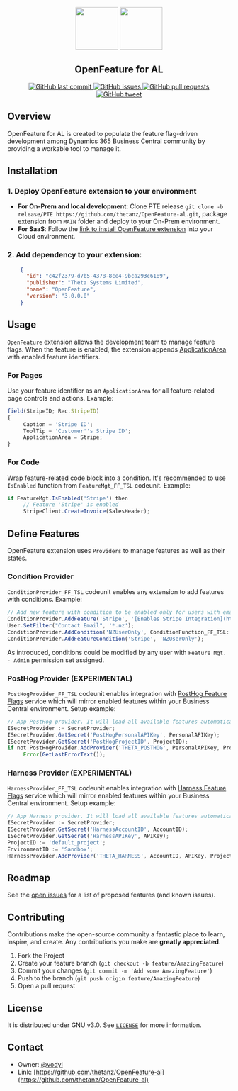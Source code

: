 <p align="center">
     <img src="https://www.svgrepo.com/download/391957/control-off-switch-toggle.svg" style="height: 6rem">
     <img src="https://www.svgrepo.com/download/391961/control-on-switch-toggle.svg" style="height: 6rem">
</p>
<h2 align="center">OpenFeature for AL</h2>
<p align="center">
     <a href="https://github.com/thetanz/OpenFeature-al/commits/master">
    <img src="https://img.shields.io/github/last-commit/thetanz/OpenFeature-al.svg?logo=github&logoColor=white"
         alt="GitHub last commit" />
    </a>
    <a href="https://github.com/thetanz/OpenFeature-al/issues">
    <img src="https://img.shields.io/github/issues-raw/thetanz/OpenFeature-al.svg?logo=github&logoColor=white"
         alt="GitHub issues" />
    </a>
    <a href="https://github.com/thetanz/OpenFeature-al/pulls">
    <img src="https://img.shields.io/github/issues-pr-raw/thetanz/OpenFeature-al.svg?logo=github&logoColor=white"
         alt="GitHub pull requests" />
    </a>
    <a href="https://twitter.com/intent/tweet?text=Try Feature Flags for AL:&url=https%3A%2F%2Fgithub.com%2Fthetanz%2FOpenFeature-al">
    <img src="https://img.shields.io/twitter/url/https/github.com/thetanz/OpenFeature-al.svg?logo=twitter"
         alt="GitHub tweet" />
    </a>
</p>

## Overview
OpenFeature for AL is created to populate the feature flag-driven development among Dynamics 365 Business Central community by providing a workable tool to manage it.
## Installation
### 1. Deploy OpenFeature extension to your environment
- **For On-Prem and local development**: Clone PTE release `git clone -b release/PTE https://github.com/thetanz/OpenFeature-al.git`, package extension from `MAIN` folder and deploy to your On-Prem environment.
- **For SaaS**: Follow the [link to install OpenFeature extension](https://businesscentral.dynamics.com/?filter=%27ID%27%20IS%20%27c42f2379-d7b5-4378-8ce4-9bca293c6189%27&page=2503) into your Cloud environment.
### 2. Add dependency to your extension:
```json
    {
      "id": "c42f2379-d7b5-4378-8ce4-9bca293c6189",
      "publisher": "Theta Systems Limited",
      "name": "OpenFeature",
      "version": "3.0.0.0"
    }
```
## Usage
`OpenFeature` extension allows the development team to manage feature flags. When the feature is enabled, the extension appends [ApplicationArea](https://docs.microsoft.com/en-us/dynamics365/business-central/dev-itpro/developer/properties/devenv-applicationarea-property) with enabled feature identifiers. 
### For Pages
Use your feature identifier as an `ApplicationArea` for all feature-related page controls and actions. Example: 
```javascript
field(StripeID; Rec.StripeID)
{
     Caption = 'Stripe ID';
     ToolTip = 'Customer''s Stripe ID';
     ApplicationArea = Stripe;
}
```
### For Code
Wrap feature-related code block into a condition. It's recommended to use `IsEnabled` function from `FeatureMgt_FF_TSL` codeunit. Example: 
```javascript
if FeatureMgt.IsEnabled('Stripe') then 
     // Feature 'Stripe' is enabled
     StripeClient.CreateInvoice(SalesHeader);
```
## Define Features
OpenFeature extension uses `Providers` to manage features as well as their states.
### Condition Provider
`ConditionProvider_FF_TSL` codeunit enables any extension to add features with conditions. Example: 
```javascript
// Add new feature with condition to be enabled only for users with email ending with '.nz'.
ConditionProvider.AddFeature('Stripe', '[Enables Stripe Integration](https://example.com/Stripe)');
User.SetFilter("Contact Email", '*.nz');
ConditionProvider.AddCondition('NZUserOnly', ConditionFunction_FF_TSL::UserFilter, User.GetView());
ConditionProvider.AddFeatureCondition('Stripe', 'NZUserOnly');
```
As introduced, conditions could be modified by any user with `Feature Mgt. - Admin` permission set assigned.
### PostHog Provider (EXPERIMENTAL)
`PostHogProvider_FF_TSL` codeunit enables integration with [PostHog Feature Flags](https://posthog.com/feature-flags) service which will mirror enabled features within your Business Central environment. Setup example:
```javascript
// App PostHog provider. It will load all available features automatically.
ISecretProvider := SecretProvider;
ISecretProvider.GetSecret('PostHogPersonalAPIKey', PersonalAPIKey);
ISecretProvider.GetSecret('PostHogProjectID', ProjectID);
if not PostHogProvider.AddProvider('THETA_POSTHOG', PersonalAPIKey, ProjectID) then
     Error(GetLastErrorText());
```
### Harness Provider (EXPERIMENTAL)
`HarnessProvider_FF_TSL` codeunit enables integration with [Harness Feature Flags](https://www.harness.io/products/feature-flags) service which will mirror enabled features within your Business Central environment. Setup example:
```javascript
// App Harness provider. It will load all available features automatically.
ISecretProvider := SecretProvider;
ISecretProvider.GetSecret('HarnessAccountID', AccountID);
ISecretProvider.GetSecret('HarnessAPIKey', APIKey);
ProjectID := 'default_project';
EnvironmentID := 'Sandbox';
HarnessProvider.AddProvider('THETA_HARNESS', AccountID, APIKey, ProjectID, EnvironmentID);
```
## Roadmap
See the [open issues](https://github.com/thetanz/OpenFeature-al/issues) for a list of proposed features (and known issues).
## Contributing
Contributions make the open-source community a fantastic place to learn, inspire, and create. Any contributions you make are **greatly appreciated**.
1. Fork the Project
2. Create your feature branch (`git checkout -b feature/AmazingFeature`)
3. Commit your changes (`git commit -m 'Add some AmazingFeature'`)
4. Push to the branch (`git push origin feature/AmazingFeature`)
5. Open a pull request
## License
It is distributed under GNU v3.0. See [`LICENSE`](LICENSE) for more information.
## Contact
- Owner: [@vodyl](https://twitter.com/vodyl)
- Link: [https://github.com/thetanz/OpenFeature-al](https://github.com/thetanz/OpenFeature-al)